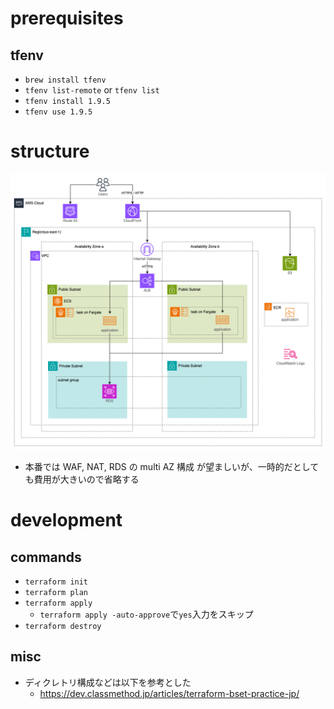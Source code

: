 # prerequisites

## tfenv

- `brew install tfenv`
- `tfenv list-remote` or `tfenv list`
- `tfenv install 1.9.5`
- `tfenv use 1.9.5`

# structure

<img src="./image.png">

- 本番では WAF, NAT, RDS の multi AZ 構成 が望ましいが、一時的だとしても費用が大きいので省略する

# development

## commands

- `terraform init`
- `terraform plan`
- `terraform apply`
  - `terraform apply -auto-approve`で`yes`入力をスキップ
- `terraform destroy`

## misc

- ディクレトリ構成などは以下を参考とした
  - https://dev.classmethod.jp/articles/terraform-bset-practice-jp/
